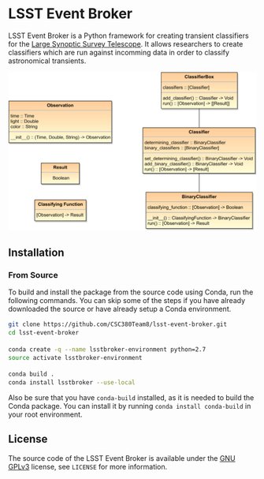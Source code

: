 # LSST Event Broker
LSST Event Broker is a Python framework for creating transient classifiers for the [Large Synoptic Survey Telescope](https://www.lsst.org/). It allows researchers to create classifiers which are run against incomming data in order to classify astronomical transients.

![LSST Event Broker UML](images/event_broker_uml.png)

## Installation
### From Source
To build and install the package from the source code using Conda, run the following commands. You can skip some of the steps if you have already downloaded the source or have already setup a Conda environment.

```bash
git clone https://github.com/CSC380Team8/lsst-event-broker.git
cd lsst-event-broker

conda create -q --name lsstbroker-environment python=2.7
source activate lsstbroker-environment

conda build .
conda install lsstbroker --use-local
```

Also be sure that you have `conda-build` installed, as it is needed to build the Conda package. You can install it by running `conda install conda-build` in your root environment.

## License
The source code of the LSST Event Broker is available under the [GNU GPLv3](https://www.gnu.org/licenses/gpl-3.0.en.html) license, see `LICENSE` for more information.
